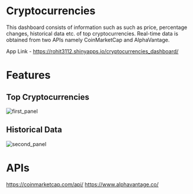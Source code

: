 # Cryptocurrencies
This dashboard consists of information such as such as price, percentage changes, historical data etc. of top cryptocurrencies. Real-time data is obtained from two APIs namely CoinMarketCap and AlphaVantage.

App Link - https://rohit3112.shinyapps.io/cryptocurrencies_dashboard/

# Features 
## Top Cryptocurrencies 
![first_panel](https://user-images.githubusercontent.com/62659456/132106063-6a54224e-f098-4912-a627-d25d92b7f74d.png)

## Historical Data
![second_panel](https://user-images.githubusercontent.com/62659456/132106338-1b48446e-80ee-4509-8629-190cc1ee8fe0.png)

# APIs
https://coinmarketcap.com/api/
https://www.alphavantage.co/


